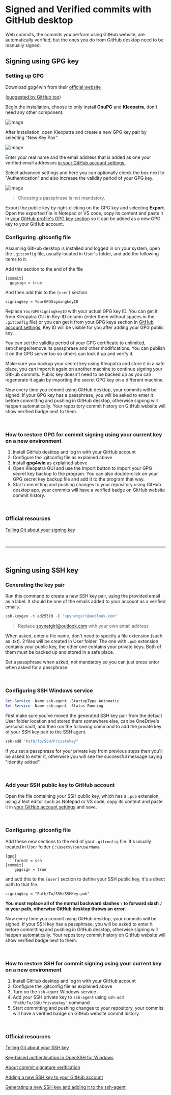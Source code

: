 # Signed and Verified commits with GitHub desktop

Web commits, the commits you perform using GitHub website, are automatically verified, but the ones you do from GitHub desktop need to be manually signed.

## Signing using GPG key

### Setting up GPG

Download gpg4win from their [official website]( https://www.gpg4win.org/thanks-for-download.html)

([suggested by GitHub too](https://docs.github.com/en/authentication/managing-commit-signature-verification/signing-commits))

Begin the installation, choose to only install **GnuPG** and **Kleopatra**, don't need any other component.

![image](https://user-images.githubusercontent.com/118815227/233185971-c9a317b7-d2ea-40f6-8415-1b330102831a.png)

After installation, open Kleopatra and create a new GPG key pair by selecting "New Key Pair"

![image](https://user-images.githubusercontent.com/118815227/233190420-c3583888-c3e5-4684-9422-21025ac055da.png)

Enter your real name and the email address that is added as one your verified email addresses [in your GitHub account settings.](https://github.com/settings/emails)

Select advanced settings and here you can optionally check the box next to "Authentication" and also increase the validity period of your GPG key.

![image](https://user-images.githubusercontent.com/118815227/233327630-abd39242-aeb1-4f95-8247-fbada30995b7.png)

> Choosing a passphrase is not mandatory.

Export the public key by right-clicking on the GPG key and selecting **Export**. Open the exported file in Notepad or VS code, copy its content and paste it in [your GitHub profile's GPG key section](https://github.com/settings/gpg/new) so it can be added as a new GPG key to your GitHub account.

### Configuring .gitconfig file

Assuming GitHub desktop is installed and logged in on your system, open the `.gitconfig` file, usually located in User's folder, and add the following items to it.

Add this section to the end of the file

```
[commit]
  gpgsign = true
```

And then add this to the `[user]` section

```
signingkey = YourGPGSigningkeyID
```

Replace `YourGPGSigningkeyID` with your actual GPG key ID. You can get it from Kleopatra GUI in Key-ID column (enter them without spaces in the `.gitconfig` file) or you can get it from your GPG keys section in [GitHub account settings](https://github.com/settings/keys), Key ID will be visible for you after adding your GPG public key.

You can set the validity period of your GPG certificate to unlimited, set/change/remove its passphrase and other modifications. You can publish it on the GPG server too so others can look it up and verify it.

Make sure you backup your secret key using Kleopatra and store it in a safe place, you can import it again on another machine to continue signing your GitHub commits. Public key doesn't need to be backed up as you can regenerate it again by importing the secret GPG key on a different machine.

Now every time you commit using GitHub desktop, your commits will be signed. If your GPG key has a passphrase, you will be asked to enter it before committing and pushing in GitHub desktop, otherwise signing will happen automatically. Your repository commit history on GitHub website will show verified badge next to them.

<br>

### How to restore GPG for commit signing using your current key on a new environment

1. Install GitHub desktop and log in with your GitHub account
2. Configure the .gitconfig file as explained above
3. install **gpg4win** as explained above
4. Open Kleopatra GUI and use the Import button to import your GPG secret key backup to the program. You can also double-click on your GPG secret key backup file and add it to the program that way.
5. Start committing and pushing changes to your repository using GitHub desktop app, your commits will have a verified badge on GitHub website commit history.

<br>

### Official resources

[Telling Git about your signing key](https://docs.github.com/en/authentication/managing-commit-signature-verification/telling-git-about-your-signing-key#telling-git-about-your-gpg-key-1)

<br>

***

<br>

## Signing using SSH key

### Generating the key pair

Run this command to create a new SSH key pair, using the provided email as a label. It should be one of the emails added to your account as a verified emails.

```powershell
ssh-keygen -t ed25519 -C "spynetgirl@outlook.com"
```

> Replace spynetgirl@outlook.com with your own email address

When asked, enter a file name, don't need to specify a file extension (such as .txt). 2 files will be created in User folder. The one with `.pub` extension contains your public key, the other one contains your private keys. Both of them must be backed up and stored in a safe place.

Set a passphrase when asked, not mandatory so you can just press enter when asked for a passphrase.

<br>

### Configuring SSH Windows service

```powershell
Set-Service -Name ssh-agent -StartupType Automatic
Set-Service -Name ssh-agent -Status Running
```

First make sure you've moved the generated SSH key pair from the default User folder location and stored them somewhere else, can be OneDrive's personal vault, and then run the following command to add the private key of your SSH key pair to the SSH agent.

```powershell
ssh-add "Path/To/SSH/Privatekey"
```

If you set a passphrase for your private key from previous steps then you'll be asked to enter it, otherwise you will see the successful message saying "Identity added".

<br>

### Add your SSH public key to GitHub account

Open the file containing your SSH public key, which has a `.pub` extension, using a text editor such as Notepad or VS code, copy its content and paste it in [your GitHub account settings](https://github.com/settings/ssh/new) and save.

<br>

### Configuring .gitconfig file

Add these new sections to the end of your `.gitconfig` file. It's usually located in User folder `C:\Users\YourUserName`

```
[gpg]
    format = ssh
[commit]
    gpgsign = true
```

and add this to the `[user]` section to define your SSH public key, it's a direct path to that file.

```
signingkey = "Path/To/SSH/SSHKey.pub"
```

**You must replace all of the normal backward slashes `\` to forward slash `/` in your path, otherwise GitHub desktop throws an error.**

Now every time you commit using GitHub desktop, your commits will be signed. If your SSH key has a passphrase, you will be asked to enter it before committing and pushing in GitHub desktop, otherwise signing will happen automatically. Your repository commit history on GitHub website will show verified badge next to them.

<br>

### How to restore SSH for commit signing using your current key on a new environment

1. Install GitHub desktop and log in with your GitHub account
2. Configure the .gitconfig file as explained above
3. Turn on the `ssh-agent` Windows service
4. Add your SSH private key to `ssh-agent` using `ssh-add "Path/To/SSH/Privatekey"` command
5. Start committing and pushing changes to your repository, your commits will have a verified badge on GitHub website commit history.

<br>

### Official resources

[Telling Git about your SSH key](https://docs.github.com/en/authentication/managing-commit-signature-verification/telling-git-about-your-signing-key#telling-git-about-your-ssh-key)

[Key-based authentication in OpenSSH for Windows](https://learn.microsoft.com/en-us/windows-server/administration/openssh/openssh_keymanagement)

[About commit signature verification](https://docs.github.com/en/authentication/managing-commit-signature-verification/about-commit-signature-verification#ssh-commit-signature-verification)

[Adding a new SSH key to your GitHub account](https://docs.github.com/en/authentication/connecting-to-github-with-ssh/adding-a-new-ssh-key-to-your-github-account)

[Generating a new SSH key and adding it to the ssh-agent](https://docs.github.com/en/authentication/connecting-to-github-with-ssh/generating-a-new-ssh-key-and-adding-it-to-the-ssh-agent)

<br>
